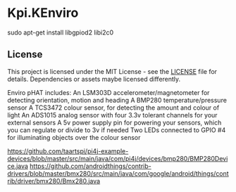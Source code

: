 # Kpi.KEnviro

sudo apt-get install libgpiod2 libi2c0

## License

This project is licensed under the MIT License - see the [LICENSE](LICENSE.md) file for details.
Dependencies or assets maybe licensed differently.

Enviro pHAT includes:
An LSM303D accelerometer/magnetometer for detecting orientation, motion and heading
A BMP280 temperature/pressure sensor
A TCS3472 colour sensor, for detecting the amount and colour of light
An ADS1015 analog sensor with four 3.3v tolerant channels for your external sensors
A 5v power supply pin for powering your sensors, which you can regulate or divide to 3v if needed
Two LEDs connected to GPIO #4 for illuminating objects over the colour sensor

https://github.com/taartspi/pi4j-example-devices/blob/master/src/main/java/com/pi4j/devices/bmp280/BMP280Device.java
https://github.com/androidthings/contrib-drivers/blob/master/bmx280/src/main/java/com/google/android/things/contrib/driver/bmx280/Bmx280.java